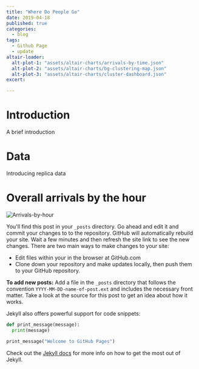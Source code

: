 ```yaml
---
title: "Where Do People Go"
date: 2019-04-18
published: true
categories:
  - blog
tags:
  - Github Page
  - update
altair-loader:
  alt-plot-1: "assets/altair-charts/arrivals-by-time.json"
  alt-plot-2: "assets/altair-charts/bg-clustering-map.json"
  alt-plot-3: "assets/altair-charts/cluster-dashboard.json"
excert:

---
```


# Introduction

A brief introduction

# Data

Introducing replica data

# Overall arrivals by the hour

![Arrivals-by-hour](../../assets/gif/destination-by-hour.gif)

<div id="alt-plot-1"></div>
<div id="alt-plot-2"></div>
<div id="alt-plot-3"></div>

You'll find this post in your `_posts` directory. Go ahead and edit it and commit your changes to to the repository. GitHub will automatically rebuild your site. Wait a few minutes and then refresh the site link to see the new changes. There are two main ways to make changes to your site:

- Edit files within your in the browser at GitHub.com
- Clone down your repository and make updates locally, then push them to your GitHub repository.

**To add new posts:** Add a file in the `_posts` directory that follows the convention `YYYY-MM-DD-name-of-post.ext` and includes the necessary front matter. Take a look at the source for this post to get an idea about how it works.

Jekyll also offers powerful support for code snippets:

```python
def print_message(message):
  print(message)

print_message("Welcome to GitHub Pages")
```

Check out the [Jekyll docs][jekyll-docs] for more info on how to get the most out of Jekyll.

[jekyll-docs]: https://jekyllrb.com/docs/home
[jekyll-gh]: https://github.com/jekyll/jekyll
[jekyll-talk]: https://talk.jekyllrb.com/
